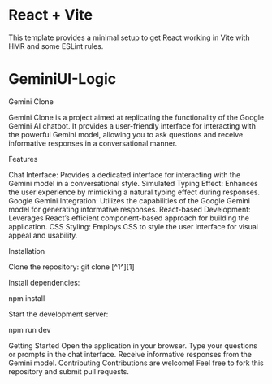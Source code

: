 # React + Vite

This template provides a minimal setup to get React working in Vite with HMR and some ESLint rules.


# GeminiUI-Logic

Gemini Clone

Gemini Clone is a project aimed at replicating the functionality of the Google Gemini AI chatbot. It provides a user-friendly interface for interacting with the powerful Gemini model, allowing you to ask questions and receive informative responses in a conversational manner.

Features

Chat Interface: Provides a dedicated interface for interacting with the Gemini model in a conversational style.
Simulated Typing Effect: Enhances the user experience by mimicking a natural typing effect during responses.
Google Gemini Integration: Utilizes the capabilities of the Google Gemini model for generating informative responses.
React-based Development: Leverages React’s efficient component-based approach for building the application.
CSS Styling: Employs CSS to style the user interface for visual appeal and usability.

Installation

Clone the repository:
git clone [^1^][1]

Install dependencies:

npm install

Start the development server:

npm run dev

Getting Started
Open the application in your browser.
Type your questions or prompts in the chat interface.
Receive informative responses from the Gemini model.
Contributing
Contributions are welcome! Feel free to fork this repository and submit pull requests.
